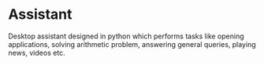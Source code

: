 # Assistant
Desktop assistant designed in python which performs tasks like opening applications, solving arithmetic problem, answering general queries, playing news, videos etc.

